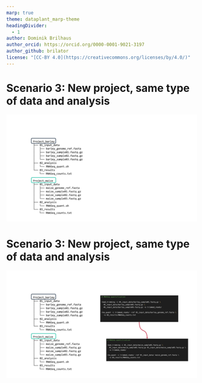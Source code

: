 ```yaml
---
marp: true
theme: dataplant_marp-theme
headingDivider: 
  - 1
author: Dominik Brilhaus
author_orcid: https://orcid.org/0000-0001-9021-3197
author_github: brilator
license: "[CC-BY 4.0](https://creativecommons.org/licenses/by/4.0/)"
---
```


# Scenario 3: New project, same type of data and analysis <!-- fit -->

![w:900](../images/Git_RNASeq_Example_img14.png)

# Scenario 3: New project, same type of data and analysis <!-- fit -->

![w:900](../images/Git_RNASeq_Example_img15.png)

